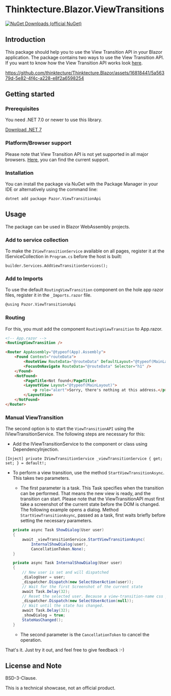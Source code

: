 # Thinktecture.Blazor.ViewTransitions

[![NuGet Downloads (official NuGet)](https://img.shields.io/nuget/dt/Thinktecture.Blazor.ViewTransitions?label=NuGet%20Downloads)](https://www.nuget.org/packages/Thinktecture.Blazor.ViewTransitions/)

## Introduction
This package should help you to use the View Transition API in your Blazor application. The package contains two ways to use the View Transition API.
If you want to know how the View Transition API works look [here](https://drafts.csswg.org/css-view-transitions/#viewtransition).

https://github.com/thinktecture/Thinktecture.Blazor/assets/16818441/5a56379d-5e82-4f4c-a228-e8f2a6598254

## Getting started

### Prerequisites

You need .NET 7.0 or newer to use this library.

[Download .NET 7](https://dotnet.microsoft.com/download/dotnet/7.0)

### Platform/Browser support

Please note that View Transition API is not yet supported in all major browsers. [Here](https://caniuse.com/mdn-api_viewtransition), you can find the current support.

### Installation


You can install the package via NuGet with the Package Manager in your IDE or alternatively using the command line:

```
dotnet add package Pazor.ViewTransitionApi
```


## Usage

The package can be used in Blazor WebAssembly projects.

### Add to service collection

To make the `IViewTransitionService` available on all pages, register it at the IServiceCollection in `Program.cs` before the host is built:

`builder.Services.AddViewTransitionServices();`

### Add to Imports

To use the default `RoutingViewTransition` component on the hole app razor files, register it in the `_Imports.razor` file.

```html
@using Pazor.ViewTransitionsApi
```

### Routing

For this, you must add the component `RoutingViewTransition` to App.razor.

```html
<!-- App.razor -->
<RoutingViewTransition />

<Router AppAssembly="@typeof(App).Assembly">
    <Found Context="routeData">
        <RouteView RouteData="@routeData" DefaultLayout="@typeof(MainLayout)" />
        <FocusOnNavigate RouteData="@routeData" Selector="h1" />
    </Found>
    <NotFound>
        <PageTitle>Not found</PageTitle>
        <LayoutView Layout="@typeof(MainLayout)">
            <p role="alert">Sorry, there's nothing at this address.</p>
        </LayoutView>
    </NotFound>
</Router>
```

### Manual ViewTransition

The second option is to start the `ViewTransitionAPI` using the IViewTransitionService.
The following steps are necessary for this:
- Add the IViewTransitionService to the component or class using DependencyInjection.

`[Inject] private IViewTransitionService _viewTransitionService { get; set; } = default!;`

- To perform a view transition, use the method `StartViewTransitionAsync`. This takes two parameters.

    - The first parameter is a task. This Task specifies when the transition can be performed. That means the new view is ready, and the transition can start. Please note that the ViewTransitionAPI must first take a screenshot of the current state before the DOM is changed. The following example opens a dialog. Method `StartViewTransitionAsync`, passed as a task, first waits briefly before setting the necessary parameters.

    ```csharp
    private async Task ShowDialog(User user)
    {
        await _viewTransitionService.StartViewTransitionAsync(
            InternalShowDialog(user), 
            CancellationToken.None);
    }

    private async Task InternalShowDialog(User user)
    {
        // New user is set and will dispatched
        _dialogUser = user;
        _dispatcher.Dispatch(new SelectUserAction(user));
        // Wait for the first Screenshot of the current state
        await Task.Delay(32);
        // Reset the selected user. Because a view-transition-name css property may appear only once in the DOM.
        _dispatcher.Dispatch(new SelectUserAction(null));
        // Wait until the state has changed.
        await Task.Delay(32);
        _showDialog = true;
        StateHasChanged();
    }
    ```

    - The second parameter is the `CancellationToken` to cancel the operation.

That's it. Just try it out, and feel free to give feedback :-)

## License and Note

BSD-3-Clause.

This is a technical showcase, not an official product.
